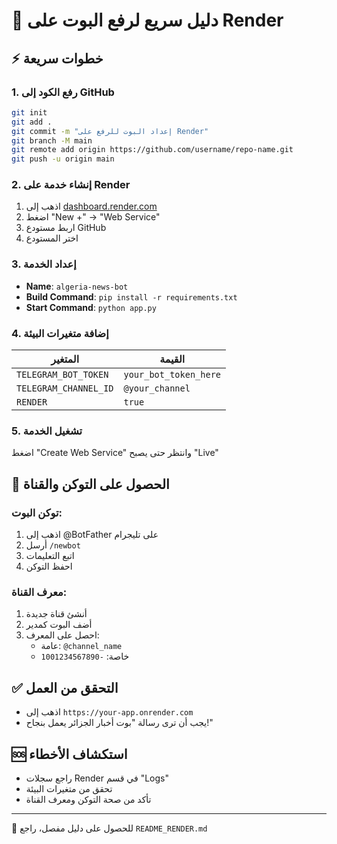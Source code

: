 # 🚀 دليل سريع لرفع البوت على Render

## ⚡ خطوات سريعة

### 1. رفع الكود إلى GitHub
```bash
git init
git add .
git commit -m "إعداد البوت للرفع على Render"
git branch -M main
git remote add origin https://github.com/username/repo-name.git
git push -u origin main
```

### 2. إنشاء خدمة على Render
1. اذهب إلى [dashboard.render.com](https://dashboard.render.com)
2. اضغط "New +" → "Web Service"
3. اربط مستودع GitHub
4. اختر المستودع

### 3. إعداد الخدمة
- **Name**: `algeria-news-bot`
- **Build Command**: `pip install -r requirements.txt`
- **Start Command**: `python app.py`

### 4. إضافة متغيرات البيئة
| المتغير | القيمة |
|---------|--------|
| `TELEGRAM_BOT_TOKEN` | `your_bot_token_here` |
| `TELEGRAM_CHANNEL_ID` | `@your_channel` |
| `RENDER` | `true` |

### 5. تشغيل الخدمة
اضغط "Create Web Service" وانتظر حتى يصبح "Live"

## 🔧 الحصول على التوكن والقناة

### توكن البوت:
1. اذهب إلى @BotFather على تليجرام
2. أرسل `/newbot`
3. اتبع التعليمات
4. احفظ التوكن

### معرف القناة:
1. أنشئ قناة جديدة
2. أضف البوت كمدير
3. احصل على المعرف:
   - عامة: `@channel_name`
   - خاصة: `-1001234567890`

## ✅ التحقق من العمل
- اذهب إلى `https://your-app.onrender.com`
- يجب أن ترى رسالة "بوت أخبار الجزائر يعمل بنجاح!"

## 🆘 استكشاف الأخطاء
- راجع سجلات Render في قسم "Logs"
- تحقق من متغيرات البيئة
- تأكد من صحة التوكن ومعرف القناة

---
📖 للحصول على دليل مفصل، راجع `README_RENDER.md` 